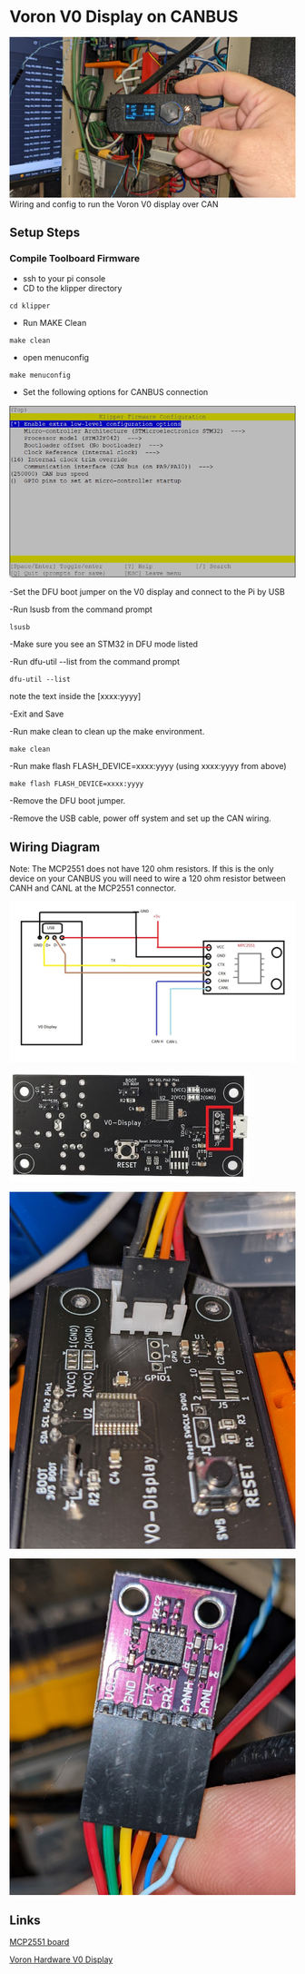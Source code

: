 # Voron V0 Display on CANBUS

![Working](/Images/V0_Disply_on_CAN.jpg)
Wiring and config to run the Voron V0 display over CAN

## Setup Steps

### Compile Toolboard Firmware
- ssh to your pi console
- CD to the klipper directory
```
cd klipper
```
- Run MAKE Clean
```
make clean
```
- open menuconfig
```
make menuconfig
```
- Set the following options for CANBUS connection     

![Config](/Images/V0Display_CAN_Config.jpg)

-Set the DFU boot jumper on the V0 display and connect to the Pi by USB

-Run lsusb from the command prompt
```
lsusb
```

-Make sure you see an STM32 in DFU mode listed

-Run dfu-util --list from the command prompt
```
dfu-util --list
```
note the text inside the [xxxx:yyyy]

-Exit and Save      

-Run make clean to clean up the make environment.
```
make clean
```

-Run make flash FLASH_DEVICE=xxxx:yyyy (using xxxx:yyyy from above)
```
make flash FLASH_DEVICE=xxxx:yyyy
```
-Remove the DFU boot jumper.

-Remove the USB cable, power off system and set up the CAN wiring. 

## Wiring Diagram

Note: The MCP2551 does not have 120 ohm resistors. If this is the only device on your CANBUS you will need to wire a 120 ohm resistor between CANH and CANL at the MCP2551 connector. 

![Wiring](Images/V0Display_CAN_Wiring.jpg)      

![V0 Display Com pins](/Images/V0_Display_com_pins.jpg)

![Display Wiring IMage](/Images/V0_Display_Wiring.jpg)

![MPC2551 Wiring](/Images/MCP2551_CAN_Tran_wiring.jpg)


## Links  

  [MCP2551 board](https://www.aliexpress.com/item/2255800362518857.html?spm=a2g0o.order_list.0.0.21ef1802WJAiGd)
  
  [Voron Hardware V0 Display](https://github.com/VoronDesign/Voron-Hardware/tree/master/V0_Display)
  
 




